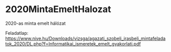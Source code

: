 # 2020MintaEmeltHalozat
 2020-as minta emelt hálózat

Feladatlap: https://www.nive.hu/Downloads/vizsga/agazati_szobeli_irasbeli_mintafeladatok_2020/DL.php?f=Informatikai_ismeretek_emelt_gyakorlati.pdf
